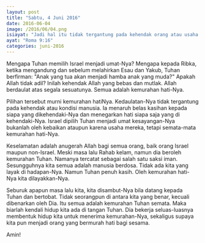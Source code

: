 ```yaml
---
layout: post
title: "Sabtu, 4 Juni 2016"
date: 2016-06-04
image: /2016/06/04.png
isiayat: "Jadi hal itu tidak tergantung pada kehendak orang atau usaha orang, tetapi kepada kemurahan hati Allah."
ayat: "Roma 9:16"
categories: juni-2016
---
```


Mengapa Tuhan memilih Israel menjadi umat-Nya? Mengapa kepada Ribka, ketika mengandung dan sebelum melahirkan Esau dan Yakub, Tuhan berfirman: "Anak yang tua akan menjadi hamba anak yang muda?" Apakah Allah tidak adil? Inilah kehendak Allah yang bebas dan mutlak. Allah berdaulat atas segala sesuatunya. Semua adalah kemurahan hati-Nya.

Pilihan tersebut murni kemurahan hatiNya. Kedaulatan-Nya tidak tergantung pada kehendak atau kondisi manusia. Ia menaruh belas kasihan kepada siapa yang dikehendaki-Nya dan menegarkan hati siapa saja yang di kehendaki-Nya. Israel dipilih Tuhan menjadi umat kesayangan-Nya bukanlah oleh kebaikan ataupun karena usaha mereka, tetapi semata-mata kemurahan hati-Nya.

Keselamatan adalah anugerah Allah bagi semua orang, baik orang Israel maupun non-Israel. Meski masa lalu Rahab kelam, namun dia beroleh kemurahan Tuhan. Namanya tercatat sebagai salah satu saksi iman. Sesungguhnya kita semua adalah manusia berdosa. Tidak ada kita yang layak di hadapan-Nya. Namun Tuhan penuh kasih. Oleh kemurahan hati-Nya kita dilayakkan-Nya.

Seburuk apapun masa lalu kita, kita disambut-Nya bila datang kepada Tuhan dan bertobat. Tidak seorangpun di antara kita yang benar, kecuali dibenarkan oleh Dia. Itu semua adalah kemurahan Tuhan semata. Maka biarlah kendali hidup kita ada di tangan Tuhan. Dia bekerja seluas-luasnya membentuk hidup kita untuk menerima kemurahan-Nya, sekaligus supaya kita pun menjadi orang yang bermurah hati bagi sesama.

Amin!